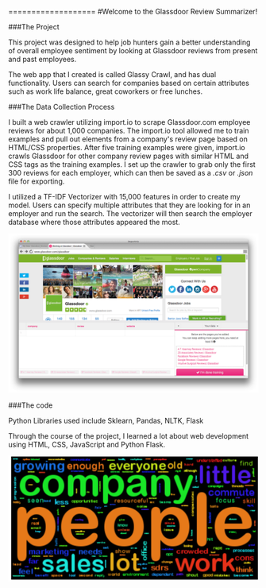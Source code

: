 ===================
#Welcome to the Glassdoor Review Summarizer!

###The Project

This project was designed to help job hunters gain a better understanding of overall employee sentiment by looking at Glassdoor reviews from present and past employees. 

The web app that I created is called Glassy Crawl, and has dual functionality. Users can search for companies based on certain attributes such as work life balance, great coworkers or free lunches. 

###The Data Collection Process

I built a web crawler utilizing import.io to scrape Glassdoor.com employee reviews for about 1,000 companies. The import.io tool allowed me to train examples and pull out elements from a company's review page based on HTML/CSS properties. After five training examples were given, import.io crawls Glassdoor for other company review pages with similar HTML and CSS tags as the training examples. I set up the crawler to grab only the first 300 reviews for each employer, which can then be saved as a *.csv* or _.json_ file for exporting. 

I utilized a TF-IDF Vectorizer with 15,000 features in order to create my model. Users can specify multiple attributes that they are looking for in an employer and run the search. The vectorizer will then search the employer database where those attributes appeared the most. 

![alt text](https://github.com/tomakant/glassycrawl/blob/master/static/import.io.png "import.io")

###The code

Python Libraries used include Sklearn, Pandas, NLTK, Flask

Through the course of the project, I learned a lot about web development using HTML, CSS, JavaScript and Python Flask.



![alt text](https://github.com/tomakant/glassycrawl/blob/master/static/Glassdoor.png "Glassdoor")
